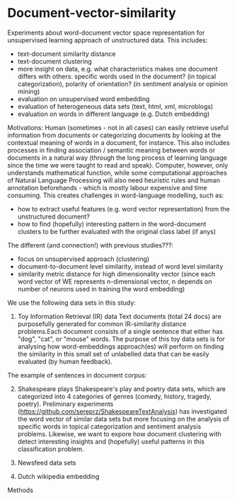 # Document-vector-similarity

Experiments about word-document vector space representation for unsupervised learning approach of unstructured data. This includes:
- text-document similarity distance
- text-document clustering
- more insight on data, e.g. what characteristics makes one document differs with others: specific words used in the document? (in topical categorization), polarity of orientation? (in sentiment analysis or opinion mining)   
- evaluation on unsupervised word embedding
- evaluation of heterogeneous data sets (text, html, xml, microblogs)
- evaluation on words in different language (e.g. Dutch embedding)


Motivations: 
Human (sometimes - not in all cases) can easily retrieve useful information from documents or categorizing documents by looking at the contextual meaning of  words in a document, for instance. This also includes processes in finding association / semantic meaning between words or documents in a natural way (through the long process of learning language since the time we were taught to read and speak). Computer, however, only understands mathematical function, while some computational approaches of Natural Language Processing will also need heuristic rules and human annotation beforehands - which is mostly labour expensive and time consuming. This creates challenges in word-language modelling, such as:
- how to extract useful features (e.g. word vector representation) from the unstructured document?
- how to find (hopefully) interesting pattern in the word-document clusters to be further evaluated with the original class label (if anys)

The different (and connection!) with previous studies???:
- focus on unsupervised approach (clustering)
- document-to-document level similarity, instead of word level similarity
- similarity metric distance for high dimensionality vector (since each word vector of WE represents n-dimensional vector, n depends on number of neurons used in training the word embedding)


We use the following data sets in this study:

1. Toy Information Retrieval (IR) data
Text documents (total 24 docs) are purposefully generated for common IR-similarity distance problems.Each document consists of a single sentence that either has "dog", "cat", or "mouse" words. The purpose of this toy data sets is for analysing how word-embeddings approach(es) will perform on finding the similarity in this small set of unlabelled data that can be easily evaluated (by human feedback). 

The example of sentences in document corpus:
   
2. Shakespeare plays
Shakespeare's play and poetry data sets, which are categorized into 4 categories of genres (comedy, history, tragedy, poetry). Preliminary experiments (https://github.com/sereprz/ShakespeareTextAnalysis) has investigated the word vector of similar data sets but more focusing on the analysis of specific words in topical categorization and sentiment analysis problems. Likewise, we want to expore how document clustering with detect interesting insights and (hopefully) useful patterns in this classification problem.


3. Newsfeed data sets


3. Dutch wikipedia embedding


Methods
